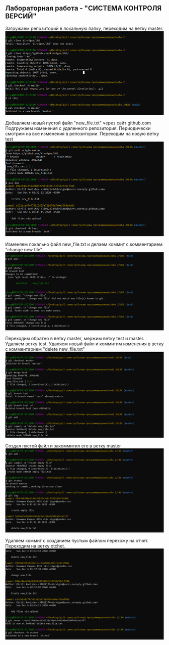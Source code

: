 ## Лабораторная работа - "СИСТЕМА КОНТРОЛЯ ВЕРСИЙ"

Загружаем репозиторий в локальную папку, переходим на ветку master.
![](Screenshots/1.png)

Добавляем новый пустой файл "new_file.txt" через сайт github.com Подгружаем изменения с удаленного репозитория. Периодически смотрим на все изменения в репозитории. Переходим на новую ветку test
![](Screenshots/2.png)

Изменяем локально файл new_file.txt и делаем коммит с комментарием "change new file"
![](Screenshots/3.png)

Переходим обратно в ветку master, мержим ветку test и master. Удаляем ветку test.
Удаляем новый файл и коммитим изменения в ветку с комментарием "delete new_file.txt"
![](Screenshots/5.png)

Создал пустой файл и закоммитил его в ветку master
![](Screenshots/6.png)

Удаляем коммит с созданием пустым файлом перехожу на отчет. Переходим на ветку otchet.
![](Screenshots/7.png)
